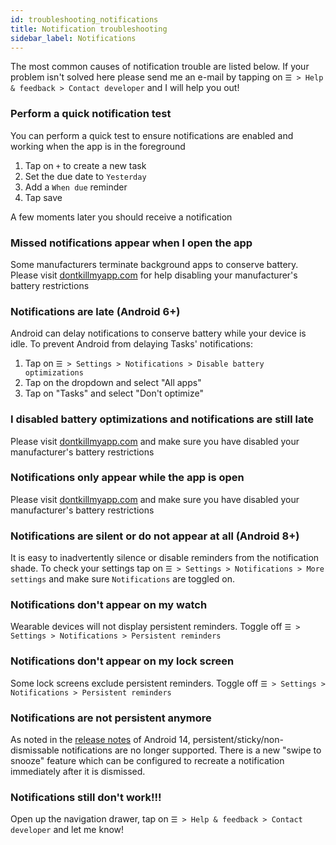 ```yaml
---
id: troubleshooting_notifications
title: Notification troubleshooting
sidebar_label: Notifications
---
```


The most common causes of notification trouble are listed below. If your
problem isn't solved here please send me an e-mail by tapping on `☰ > Help &
feedback > Contact developer` and I will help you out!

### Perform a quick notification test

You can perform a quick test to ensure notifications are enabled and working
when the app is in the foreground

1. Tap on `+` to create a new task
2. Set the due date to `Yesterday`
3. Add a `When due` reminder
4. Tap save

A few moments later you should receive a notification

### Missed notifications appear when I open the app

Some manufacturers terminate background apps to conserve battery. Please visit
[dontkillmyapp.com](https://dontkillmyapp.com) for help disabling your
manufacturer's battery restrictions

### Notifications are late (Android 6+)

Android can delay notifications to conserve battery while your device is idle.
To prevent Android from delaying Tasks' notifications:

1. Tap on `☰ > Settings > Notifications > Disable battery optimizations`
2. Tap on the dropdown and select "All apps"
3. Tap on "Tasks" and select "Don't optimize"

### I disabled battery optimizations and notifications are still late

Please visit [dontkillmyapp.com](https://dontkillmyapp.com) and make sure you
have disabled your manufacturer's battery restrictions

### Notifications only appear while the app is open

Please visit [dontkillmyapp.com](https://dontkillmyapp.com) and make sure you
have disabled your manufacturer's battery restrictions

### Notifications are silent or do not appear at all (Android 8+)

It is easy to inadvertently silence or disable reminders from the notification
shade. To check your settings tap on `☰ > Settings > Notifications > More
settings` and make sure `Notifications` are toggled on.

### Notifications don't appear on my watch

Wearable devices will not display persistent reminders. Toggle off `☰ >
Settings > Notifications > Persistent reminders`

### Notifications don't appear on my lock screen

Some lock screens exclude persistent reminders. Toggle off `☰ > Settings >
Notifications > Persistent reminders`

### Notifications are not persistent anymore

As noted in the [release notes](https://developer.android.com/about/versions/14/behavior-changes-all#non-dismissable-notifications)
of Android 14, persistent/sticky/non-dismissable notifications are no longer 
supported. There is a new "swipe to snooze" feature which can be configured to recreate
a notification immediately after it is dismissed.

### Notifications still don't work!!!

Open up the navigation drawer, tap on `☰ > Help & feedback > Contact developer` and
let me know!
